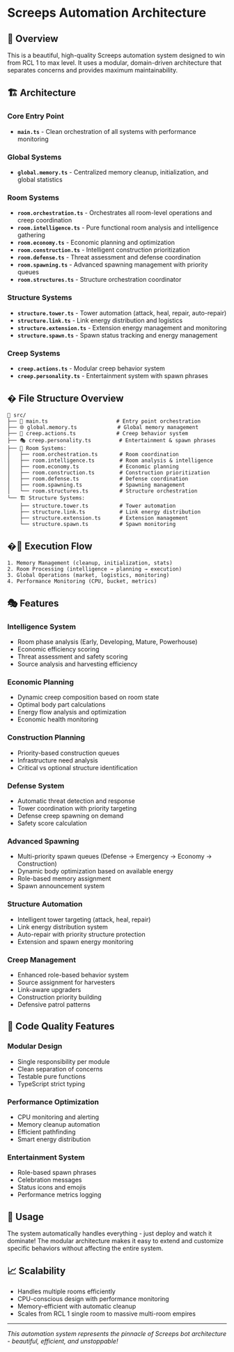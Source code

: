 # Screeps Automation Architecture

## 🎯 Overview

This is a beautiful, high-quality Screeps automation system designed to win from RCL 1 to max level. It uses a modular, domain-driven architecture that separates concerns and provides maximum maintainability.

## 🏗️ Architecture

### Core Entry Point

- **`main.ts`** - Clean orchestration of all systems with performance monitoring

### Global Systems

- **`global.memory.ts`** - Centralized memory cleanup, initialization, and global statistics

### Room Systems

- **`room.orchestration.ts`** - Orchestrates all room-level operations and creep coordination
- **`room.intelligence.ts`** - Pure functional room analysis and intelligence gathering
- **`room.economy.ts`** - Economic planning and optimization
- **`room.construction.ts`** - Intelligent construction prioritization
- **`room.defense.ts`** - Threat assessment and defense coordination
- **`room.spawning.ts`** - Advanced spawning management with priority queues
- **`room.structures.ts`** - Structure orchestration coordinator

### Structure Systems

- **`structure.tower.ts`** - Tower automation (attack, heal, repair, auto-repair)
- **`structure.link.ts`** - Link energy distribution and logistics
- **`structure.extension.ts`** - Extension energy management and monitoring
- **`structure.spawn.ts`** - Spawn status tracking and energy management

### Creep Systems

- **`creep.actions.ts`** - Modular creep behavior system
- **`creep.personality.ts`** - Entertainment system with spawn phrases

## � File Structure Overview

```
📁 src/
├── 🎯 main.ts                      # Entry point orchestration
├── 🌐 global.memory.ts             # Global memory management
├── 🤖 creep.actions.ts             # Creep behavior system
├── 🎭 creep.personality.ts         # Entertainment & spawn phrases
├── 🏰 Room Systems:
│   ├── room.orchestration.ts       # Room coordination
│   ├── room.intelligence.ts        # Room analysis & intelligence
│   ├── room.economy.ts             # Economic planning
│   ├── room.construction.ts        # Construction prioritization
│   ├── room.defense.ts             # Defense coordination
│   ├── room.spawning.ts            # Spawning management
│   └── room.structures.ts          # Structure orchestration
└── 🏗️ Structure Systems:
    ├── structure.tower.ts          # Tower automation
    ├── structure.link.ts           # Link energy distribution
    ├── structure.extension.ts      # Extension management
    └── structure.spawn.ts          # Spawn monitoring
```

## �🔄 Execution Flow

```
1. Memory Management (cleanup, initialization, stats)
2. Room Processing (intelligence → planning → execution)
3. Global Operations (market, logistics, monitoring)
4. Performance Monitoring (CPU, bucket, metrics)
```

## 🎭 Features

### Intelligence System

- Room phase analysis (Early, Developing, Mature, Powerhouse)
- Economic efficiency scoring
- Threat assessment and safety scoring
- Source analysis and harvesting efficiency

### Economic Planning

- Dynamic creep composition based on room state
- Optimal body part calculations
- Energy flow analysis and optimization
- Economic health monitoring

### Construction Planning

- Priority-based construction queues
- Infrastructure need analysis
- Critical vs optional structure identification

### Defense System

- Automatic threat detection and response
- Tower coordination with priority targeting
- Defense creep spawning on demand
- Safety score calculation

### Advanced Spawning

- Multi-priority spawn queues (Defense → Emergency → Economy → Construction)
- Dynamic body optimization based on available energy
- Role-based memory assignment
- Spawn announcement system

### Structure Automation

- Intelligent tower targeting (attack, heal, repair)
- Link energy distribution system
- Auto-repair with priority structure protection
- Extension and spawn energy monitoring

### Creep Management

- Enhanced role-based behavior system
- Source assignment for harvesters
- Link-aware upgraders
- Construction priority building
- Defensive patrol patterns

## 🎨 Code Quality Features

### Modular Design

- Single responsibility per module
- Clean separation of concerns
- Testable pure functions
- TypeScript strict typing

### Performance Optimization

- CPU monitoring and alerting
- Memory cleanup automation
- Efficient pathfinding
- Smart energy distribution

### Entertainment System

- Role-based spawn phrases
- Celebration messages
- Status icons and emojis
- Performance metrics logging

## 🚀 Usage

The system automatically handles everything - just deploy and watch it dominate! The modular architecture makes it easy to extend and customize specific behaviors without affecting the entire system.

## 📈 Scalability

- Handles multiple rooms efficiently
- CPU-conscious design with performance monitoring
- Memory-efficient with automatic cleanup
- Scales from RCL 1 single room to massive multi-room empires

---

_This automation system represents the pinnacle of Screeps bot architecture - beautiful, efficient, and unstoppable!_
